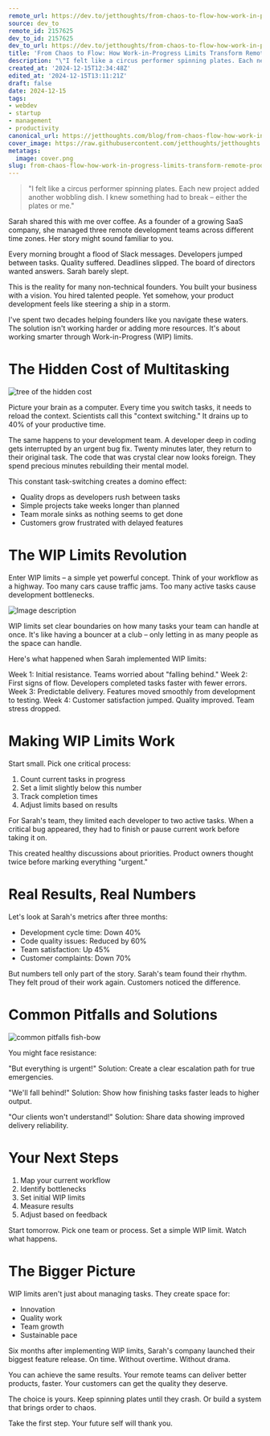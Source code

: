 ```yaml
---
remote_url: https://dev.to/jetthoughts/from-chaos-to-flow-how-work-in-progress-limits-transform-remote-product-development-1l4h
source: dev_to
remote_id: 2157625
dev_to_id: 2157625
dev_to_url: https://dev.to/jetthoughts/from-chaos-to-flow-how-work-in-progress-limits-transform-remote-product-development-1l4h
title: 'From Chaos to Flow: How Work-in-Progress Limits Transform Remote Product Development'
description: "\"I felt like a circus performer spinning plates. Each new project added another wobbling dish. I..."
created_at: '2024-12-15T12:34:48Z'
edited_at: '2024-12-15T13:11:21Z'
draft: false
date: 2024-12-15
tags:
- webdev
- startup
- management
- productivity
canonical_url: https://jetthoughts.com/blog/from-chaos-flow-how-work-in-progress-limits-transform-remote-product-development-webdev-startup/
cover_image: https://raw.githubusercontent.com/jetthoughts/jetthoughts.github.io/master/content/blog/from-chaos-flow-how-work-in-progress-limits-transform-remote-product-development-webdev-startup/cover.png
metatags:
  image: cover.png
slug: from-chaos-flow-how-work-in-progress-limits-transform-remote-product-development-webdev-startup
---
```

> "I felt like a circus performer spinning plates. Each new project added another wobbling dish. I knew something had to break – either the plates or me."

Sarah shared this with me over coffee. As a founder of a growing SaaS company, she managed three remote development teams across different time zones. Her story might sound familiar to you.

Every morning brought a flood of Slack messages. Developers jumped between tasks. Quality suffered. Deadlines slipped. The board of directors wanted answers. Sarah barely slept.

This is the reality for many non-technical founders. You built your business with a vision. You hired talented people. Yet somehow, your product development feels like steering a ship in a storm.

I've spent two decades helping founders like you navigate these waters. The solution isn't working harder or adding more resources. It's about working smarter through Work-in-Progress (WIP) limits.

# The Hidden Cost of Multitasking

![tree of the hidden cost](file_0.png)

Picture your brain as a computer. Every time you switch tasks, it needs to reload the context. Scientists call this "context switching." It drains up to 40% of your productive time.

The same happens to your development team. A developer deep in coding gets interrupted by an urgent bug fix. Twenty minutes later, they return to their original task. The code that was crystal clear now looks foreign. They spend precious minutes rebuilding their mental model.

This constant task-switching creates a domino effect:

- Quality drops as developers rush between tasks
- Simple projects take weeks longer than planned
- Team morale sinks as nothing seems to get done
- Customers grow frustrated with delayed features

# The WIP Limits Revolution

Enter WIP limits – a simple yet powerful concept. Think of your workflow as a highway. Too many cars cause traffic jams. Too many active tasks cause development bottlenecks.

![Image description](file_1.png)

WIP limits set clear boundaries on how many tasks your team can handle at once. It's like having a bouncer at a club – only letting in as many people as the space can handle.

Here's what happened when Sarah implemented WIP limits:

Week 1: Initial resistance. Teams worried about "falling behind."
Week 2: First signs of flow. Developers completed tasks faster with fewer errors.
Week 3: Predictable delivery. Features moved smoothly from development to testing.
Week 4: Customer satisfaction jumped. Quality improved. Team stress dropped.

# Making WIP Limits Work

Start small. Pick one critical process:

1. Count current tasks in progress
2. Set a limit slightly below this number
3. Track completion times
4. Adjust limits based on results

For Sarah's team, they limited each developer to two active tasks. When a critical bug appeared, they had to finish or pause current work before taking it on.

This created healthy discussions about priorities. Product owners thought twice before marking everything "urgent."

# Real Results, Real Numbers

Let's look at Sarah's metrics after three months:

- Development cycle time: Down 40%
- Code quality issues: Reduced by 60%
- Team satisfaction: Up 45%
- Customer complaints: Down 70%

But numbers tell only part of the story. Sarah's team found their rhythm. They felt proud of their work again. Customers noticed the difference.

# Common Pitfalls and Solutions

![common pitfalls fish-bow](file_2.png)

You might face resistance:

"But everything is urgent!"
Solution: Create a clear escalation path for true emergencies.

"We'll fall behind!"
Solution: Show how finishing tasks faster leads to higher output.

"Our clients won't understand!"
Solution: Share data showing improved delivery reliability.

# Your Next Steps

1. Map your current workflow
2. Identify bottlenecks
3. Set initial WIP limits
4. Measure results
5. Adjust based on feedback

Start tomorrow. Pick one team or process. Set a simple WIP limit. Watch what happens.

# The Bigger Picture

WIP limits aren't just about managing tasks. They create space for:

- Innovation
- Quality work
- Team growth
- Sustainable pace

Six months after implementing WIP limits, Sarah's company launched their biggest feature release. On time. Without overtime. Without drama.

You can achieve the same results. Your remote teams can deliver better products, faster. Your customers can get the quality they deserve.

The choice is yours. Keep spinning plates until they crash. Or build a system that brings order to chaos.

Take the first step. Your future self will thank you.
